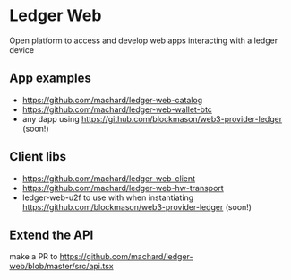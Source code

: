 # Ledger Web

Open platform to access and develop web apps interacting with a ledger device

## App examples

- https://github.com/machard/ledger-web-catalog
- https://github.com/machard/ledger-web-wallet-btc
- any dapp using https://github.com/blockmason/web3-provider-ledger (soon!)

## Client libs

- https://github.com/machard/ledger-web-client
- https://github.com/machard/ledger-web-hw-transport
- ledger-web-u2f to use with when instantiating https://github.com/blockmason/web3-provider-ledger (soon!)

## Extend the API

make a PR to https://github.com/machard/ledger-web/blob/master/src/api.tsx